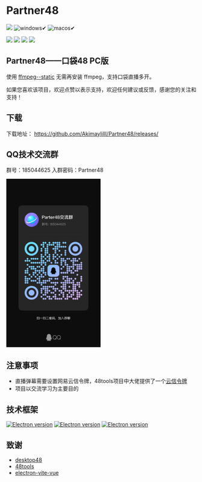 # Partner48
<p align="left">
<a href='https://github.com/Akimaylilll/Partner48/releases/'><img src="https://img.shields.io/badge/dynamic/json?label=release&color=blue&query=%24.tag_name&url=https://api.github.com/repos/Akimaylilll/Partner48/releases/latest"/></a>
<img src="https://img.shields.io/badge/windows✔-brightgreen.svg?sanitize=true" alt="windows✔">
<img src="https://img.shields.io/badge/macos✔-green.svg?sanitize=true" alt="macos✔">
</p>
<p align="left">
<a href='https://github.com/Akimaylilll/Partner48/blob/main/LICENSE'><img src="https://img.shields.io/github/license/Akimaylilll/Partner48"/></a>
<a href='https://github.com/Akimaylilll/Partner48/'><img src="https://img.shields.io/badge/PRs-welcome-brightgreen.svg"/></a>
<a href='https://github.com/Akimaylilll/Partner48/releases'><img src="https://img.shields.io/github/downloads/Akimaylilll/Partner48/total"/></a>
<a href='https://github.com/Akimaylilll/Partner48/'><img src="https://img.shields.io/github/stars/Akimaylilll/Partner48"/></a>
</p>

## Partner48——口袋48 PC版
使用 [ffmpeg--static](https://github.com/eugeneware/ffmpeg-static) 无需再安装 ffmpeg，支持口袋直播多开。

如果您喜欢该项目，欢迎点赞以表示支持，欢迎任何建议或反馈，感谢您的关注和支持！

## 下载
下载地址： https://github.com/Akimaylilll/Partner48/releases/

## QQ技术交流群
群号：185044625
入群密码：Partner48
<p align="left">
<img src="https://github.com/Akimaylilll/Partner48/blob/master/doc/qq_group.jpg" width="250">

## 注意事项
- 直播弹幕需要设置网易云信令牌，48tools项目中大佬提供了一个[云信令牌](https://github.com/duan602728596/48tools/blob/main/packages/48tools/src/pages/PlayerWindow/sdk/appKey.mjs)
- 项目以交流学习为主要目的

## 技术框架
<p align="left">
<a href="https://electronjs.org/releases/stable"><img src="https://img.shields.io/github/package-json/dependency-version/Akimaylilll/Partner48/dev/electron/master" alt="Electron version"></a>
<a href="https://electronjs.org/releases/stable"><img src="https://img.shields.io/github/package-json/dependency-version/Akimaylilll/Partner48/dev/vue/master" alt="Electron version"></a>
<a href="https://electronjs.org/releases/stable"><img src="https://img.shields.io/github/package-json/dependency-version/Akimaylilll/Partner48/dev/vite/master" alt="Electron version"></a>
</p>

## 致谢
- [desktop48](https://github.com/Jarvay/desktop48)
- [48tools](https://github.com/duan602728596/48tools)
- [electron-vite-vue](https://github.com/electron-vite/electron-vite-vue)

